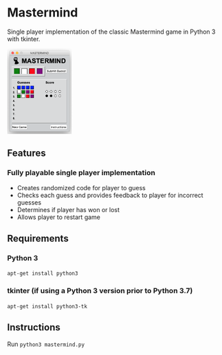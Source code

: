 # Mastermind
Single player implementation of the classic Mastermind game in Python 3 with tkinter.

<img src="https://github.com/kuoalan/Mastermind/blob/main/images/mastermind_screenshot.png" width="150">

## Features
### Fully playable single player implementation
* Creates randomized code for player to guess
* Checks each guess and provides feedback to player for incorrect guesses
* Determines if player has won or lost
* Allows player to restart game
## Requirements
### Python 3
`apt-get install python3`
### tkinter (if using a Python 3 version prior to Python 3.7)
`apt-get install python3-tk`
## Instructions
Run `python3 mastermind.py`

